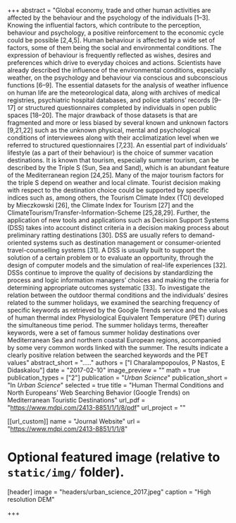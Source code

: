+++
abstract = "Global economy, trade and other human activities are affected by the behaviour and the psychology of the individuals [1–3]. Knowing the influential factors, which contribute to the perception, behaviour and psychology, a positive reinforcement to the economic cycle could be possible [2,4,5]. Human behaviour is affected by a wide set of factors, some of them being the social and environmental conditions. The expression of behaviour is frequently reflected as wishes, desires and preferences which drive to everyday choices and actions. Scientists have already described the influence of the environmental conditions, especially weather, on the psychology and behaviour via conscious and subconscious functions [6–9]. The essential datasets for the analysis of weather influence on human life are the meteorological data, along with archives of medical registries, psychiatric hospital databases, and police stations’ records [9–17] or structured questionnaires completed by individuals in open public spaces [18–20]. The major drawback of those datasets is that are fragmented and more or less biased by several known and unknown factors [9,21,22] such as the unknown physical, mental and psychological conditions of interviewees along with their acclimatization level when we referred to structured questionnaires [7,23]. An essential part of individuals’ lifestyle (as a part of their behaviour) is the choice of summer vacation destinations. It is known that tourism, especially summer tourism, can be described by the Triple S (Sun, Sea and Sand), which is an abundant feature of the Mediterranean region [24,25]. Many of the major tourism factors for the triple S depend on weather and local climate. Tourist decision making with respect to the destination choice could be supported by specific indices such as, among others, the Tourism Climate Index (TCI) developed by Mieczkowski [26], the Climate Index for Tourism [27] and the ClimateTourism/Transfer-Information-Scheme [25,28,29]. Further, the application of new tools and applications such as Decision Support Systems (DSS) takes into account distinct criteria in a decision making process about preliminary ratting destinations [30]. DSS are usually refers to demand-oriented systems such as destination management or consumer-oriented travel-counselling systems [31]. A DSS is usually built to support the solution of a certain problem or to evaluate an opportunity, through the design of computer models and the simulation of real-life experiences [32]. DSSs continue to improve the quality of decisions by standardizing the process and logic information managers’ choices and making the criteria for determining appropriate outcomes systematic [33]. To investigate the relation between the outdoor thermal conditions and the individuals’ desires related to the summer holidays, we examined the searching frequency of specific keywords as retrieved by the Google Trends service and the values of human thermal index Physiological Equivalent Temperature (PET) during the simultaneous time period. The summer holidays terms, thereafter keywords, were a set of famous summer holiday destinations over Mediterranean Sea and northern coastal European regions, accompanied by some very common words linked with the summer. The results indicate a clearly positive relation between the searched keywords and the PET values"
abstract_short = "....."
authors = ["I Charalampopoulos, P Nastos, E Didaskalou"]
date = "2017-02-10"
image_preview = ""
math = true
publication_types = ["2"]
publication = "*Urban Science*"
publication_short = "In *Urban Science*"
selected = true
title = "Human Thermal Conditions and North Europeans’ Web Searching Behavior (Google Trends) on Mediterranean Touristic Destinations"
url_pdf = "https://www.mdpi.com/2413-8851/1/1/8/pdf"
url_project = ""

[[url_custom]]
name = "Journal Website"
url = "https://www.mdpi.com/2413-8851/1/1/8"

# Optional featured image (relative to `static/img/` folder).
[header]
image = "headers/urban_science_2017.jpeg"
caption = "High resolution DEM"

+++